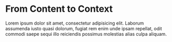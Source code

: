 # From Content to Context

Lorem ipsum dolor sit amet, consectetur adipisicing elit. Laborum assumenda iusto quasi dolorum, fugiat rem enim unde ipsam repellat, odit commodi saepe sequi illo reiciendis possimus molestias alias culpa aliquam.